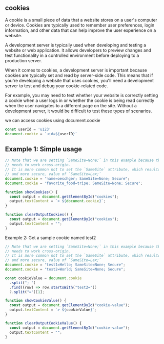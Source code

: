 ## cookies
A cookie is a small piece of data that a website stores on a user's computer or device. Cookies are typically used to remember user preferences, login information, and other data that can help improve the user experience on a website.

A development server is typically used when developing and testing a website or web application. It allows developers to preview changes and test functionality in a controlled environment before deploying to a production server.

When it comes to cookies, a development server is important because cookies are typically set and read by server-side code. This means that if you're developing a website that uses cookies, you'll need a development server to test and debug your cookie-related code.

For example, you may need to test whether your website is correctly setting a cookie when a user logs in or whether the cookie is being read correctly when the user navigates to a different page on the site. Without a development server, it would be difficult to test these types of scenarios.



we can access cookies using
document.cookie
```js
const userId = 'u123'
document.cookie = `uid=${userID}`
```


## Example 1: Simple usage
```js
// Note that we are setting `SameSite=None;` in this example because the example
// needs to work cross-origin.
// It is more common not to set the `SameSite` attribute, which results in the default,
// and more secure, value of `SameSite=Lax;`
document.cookie = "name=oeschger; SameSite=None; Secure";
document.cookie = "favorite_food=tripe; SameSite=None; Secure";

function showCookies() {
  const output = document.getElementById("cookies");
  output.textContent = `> ${document.cookie}`;
}

function clearOutputCookies() {
  const output = document.getElementById("cookies");
  output.textContent = "";
}

```

Example 2: Get a sample cookie named test2
```js
// Note that we are setting `SameSite=None;` in this example because the example
// needs to work cross-origin.
// It is more common not to set the `SameSite` attribute, which results in the default,
// and more secure, value of `SameSite=Lax;`
document.cookie = "test1=Hello; SameSite=None; Secure";
document.cookie = "test2=World; SameSite=None; Secure";

const cookieValue = document.cookie
  .split("; ")
  .find((row) => row.startsWith("test2="))
  ?.split("=")[1];

function showCookieValue() {
  const output = document.getElementById("cookie-value");
  output.textContent = `> ${cookieValue}`;
}

function clearOutputCookieValue() {
  const output = document.getElementById("cookie-value");
  output.textContent = "";
}

```